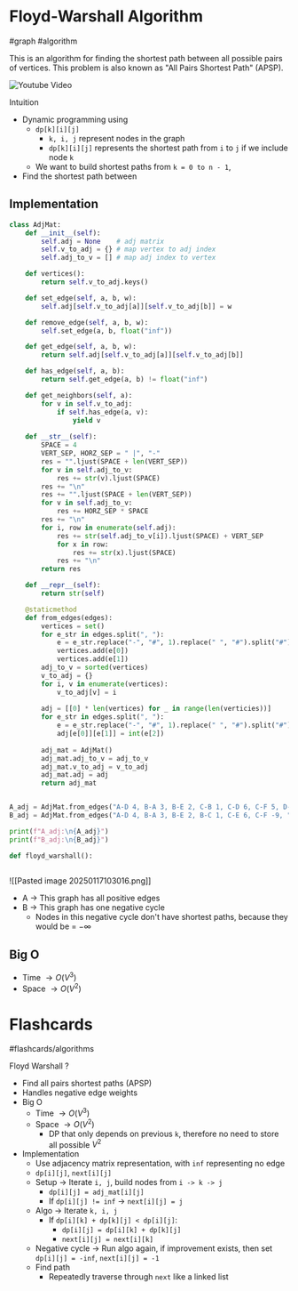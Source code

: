 # Floyd-Warshall Algorithm
#graph #algorithm

This is an algorithm for finding the shortest path between all possible pairs of vertices. This problem is also known as "All Pairs Shortest Path" (APSP).

![Youtube Video](https://www.youtube.com/watch?v=4NQ3HnhyNfQ&t=45s)

Intuition
- Dynamic programming using
	- `dp[k][i][j]`
		- `k, i, j` represent nodes in the graph
		- `dp[k][i][j]` represents the shortest path from `i` to `j` if we include node `k`
	- We want to build shortest paths from `k = 0 to n - 1`,
- Find the shortest path between  
## Implementation

```python
class AdjMat:
	def __init__(self):
		self.adj = None    # adj matrix
		self.v_to_adj = {} # map vertex to adj index
		self.adj_to_v = [] # map adj index to vertex

	def vertices():
		return self.v_to_adj.keys()

	def set_edge(self, a, b, w):
		self.adj[self.v_to_adj[a]][self.v_to_adj[b]] = w

	def remove_edge(self, a, b, w):
		self.set_edge(a, b, float("inf"))

	def get_edge(self, a, b, w):
		return self.adj[self.v_to_adj[a]][self.v_to_adj[b]]

	def has_edge(self, a, b):
		return self.get_edge(a, b) != float("inf")

	def get_neighbors(self, a):
		for v in self.v_to_adj:
			if self.has_edge(a, v):
				yield v
	
	def __str__(self):
		SPACE = 4
		VERT_SEP, HORZ_SEP = " |", "-"
		res = "".ljust(SPACE + len(VERT_SEP))
		for v in self.adj_to_v:
			res += str(v).ljust(SPACE)
		res += "\n"
		res += "".ljust(SPACE + len(VERT_SEP))
		for v in self.adj_to_v:
			res += HORZ_SEP * SPACE
		res += "\n"
		for i, row in enumerate(self.adj):
			res += str(self.adj_to_v[i]).ljust(SPACE) + VERT_SEP
			for x in row:
				res += str(x).ljust(SPACE)
			res += "\n"
		return res

	def __repr__(self):
		return str(self)

	@staticmethod
	def from_edges(edges):
		vertices = set()
		for e_str in edges.split(", "):
			e = e_str.replace("-", "#", 1).replace(" ", "#").split("#")
			vertices.add(e[0])
			vertices.add(e[1])
		adj_to_v = sorted(vertices)
		v_to_adj = {}
		for i, v in enumerate(vertices):
			v_to_adj[v] = i
	
		adj = [[0] * len(vertices) for _ in range(len(verticies))]
		for e_str in edges.split(", "):
			e = e_str.replace("-", "#", 1).replace(" ", "#").split("#")
			adj[e[0]][e[1]] = int(e[2])
		
		adj_mat = AdjMat()
		adj_mat.adj_to_v = adj_to_v
		adj_mat.v_to_adj = v_to_adj
		adj_mat.adj = adj
		return adj_mat


A_adj = AdjMat.from_edges("A-D 4, B-A 3, B-E 2, C-B 1, C-D 6, C-F 5, D-A 7, D-E 4, E-C 5, E-F 9")
B_adj = AdjMat.from_edges("A-D 4, B-A 3, B-E 2, B-C 1, C-E 6, C-F -9, ")

print(f"A_adj:\n{A_adj}")
print(f"B_adj:\n{B_adj}")

def floyd_warshall():
	
```
![[Pasted image 20250117103016.png]]
- A $\to$ This graph has all positive edges
- B $\to$ This graph has one negative cycle
	- Nodes in this negative cycle don't have shortest paths, because they would be = $-\infty$
## Big O
- Time $\to O(V^3)$
- Space $\to O(V^2)$

# Flashcards
#flashcards/algorithms 

Floyd Warshall
?
- Find all pairs shortest paths (APSP)
- Handles negative edge weights
- Big O
	- Time $\to O(V^3)$
	- Space $\to O(V^2)$
		- DP that only depends on previous `k`, therefore no need to store all possible $V^2$
- Implementation
	- Use adjacency matrix representation, with `inf` representing no edge
	- `dp[i][j]`, `next[i][j]`
	- Setup $\to$ Iterate `i, j`, build nodes from `i -> k -> j`
		- `dp[i][j] = adj_mat[i][j]`
		- If `dp[i][j] != inf` $\to$ `next[i][j] = j`
	- Algo $\to$ Iterate `k, i, j`
		- If `dp[i][k] + dp[k][j] < dp[i][j]`:
			- `dp[i][j] = dp[i][k] + dp[k][j]`
			- `next[i][j] = next[i][k]`
	- Negative cycle $\to$ Run algo again, if improvement exists, then set `dp[i][j] = -inf`, `next[i][j] = -1`
	- Find path
		- Repeatedly traverse through `next` like a linked list
<!--SR:!2025-01-21,3,250-->
